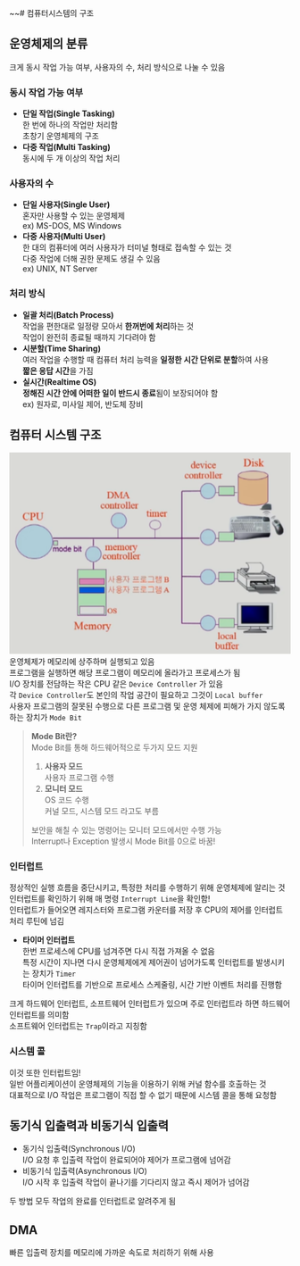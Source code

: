 ~~# 컴퓨터시스템의 구조

## 운영체제의 분류

크게 동시 작업 가능 여부, 사용자의 수, 처리 방식으로 나눌 수 있음

### 동시 작업 가능 여부

- **단일 작업(Single Tasking)**  
  한 번에 하나의 작업만 처리함  
  초창기 운영체제의 구조
- **다중 작업(Multi Tasking)**  
  동시에 두 개 이상의 작업 처리

### 사용자의 수

- **단일 사용자(Single User)**  
  혼자만 사용할 수 있는 운영체제  
  ex) MS-DOS, MS Windows
- **다중 사용자(Multi User)**  
  한 대의 컴퓨터에 여러 사용자가 터미널 형태로 접속할 수 있는 것  
  다중 작업에 더해 권한 문제도 생길 수 있음  
  ex) UNIX, NT Server

### 처리 방식

- **일괄 처리(Batch Process)**  
  작업을 편한대로 일정량 모아서 **한꺼번에 처리**하는 것  
  작업이 완전히 종료될 때까지 기다려야 함
- **시분할(Time Sharing)**  
  여러 작업을 수행할 때 컴퓨터 처리 능력을 **일정한 시간 단위로 분할**하여 사용  
  **짧은 응답 시간**을 가짐
- **실시간(Realtime OS)**  
  **정해진 시간 안에 어떠한 일이 반드시 종료**됨이 보장되어야 함  
  ex) 원자로, 미사일 제어, 반도체 장비

## 컴퓨터 시스템 구조

![Architecture.png](img/Architecture.png)  
운영체제가 메모리에 상주하며 실행되고 있음  
프로그램을 실행하면 해당 프로그램이 메모리에 올라가고 프로세스가 됨  
I/O 장치를 전담하는 작은 CPU 같은 `Device Controller` 가 있음  
각 `Device Controller`도 본인의 작업 공간이 필요하고 그것이 `Local buffer`  
사용자 프로그램의 잘못된 수행으로 다른 프로그램 및 운영 체제에 피해가 가지 않도록 하는 장치가 `Mode Bit`

> **Mode Bit란?**  
> Mode Bit를 통해 하드웨어적으로 두가지 모드 지원
> 1. **사용자 모드**  
     사용자 프로그램 수행
> 2. **모니터 모드**  
     OS 코드 수행  
     커널 모드, 시스템 모드 라고도 부름
>
> 보안을 해칠 수 있는 명령어는 모니터 모드에서만 수행 가능  
> Interrupt나 Exception 발생시 Mode Bit를 0으로 바꿈!

### 인터럽트

정상적인 실행 흐름을 중단시키고, 특정한 처리를 수행하기 위해 운영체제에 알리는 것  
인터럽트를 확인하기 위해 매 명령 `Interrupt Line`을 확인함!  
인터럽트가 들어오면 레지스터와 프로그램 카운터를 저장 후 CPU의 제어를 인터럽트 처리 루틴에 넘김

- **타이머 인터럽트**  
  한번 프로세스에 CPU를 넘겨주면 다시 직졉 가져올 수 없음  
  특정 시간이 지나면 다시 운영체제에게 제어권이 넘어가도록 인터럽트를 발생시키는 장치가 `Timer`  
  타이머 인터럽트를 기반으로 프로세스 스케줄링, 시간 기반 이벤트 처리를 진행함

크게 하드웨어 인터럽트, 소프트웨어 인터럽트가 있으며 주로 인터럽트라 하면 하드웨어 인터럽트를 의미함  
소프트웨어 인터럽트는 `Trap`이라고 지칭함

### 시스템 콜

이것 또한 인터럽트임!  
일반 어플리케이션이 운영체제의 기능을 이용하기 위해 커널 함수를 호출하는 것  
대표적으로 I/O 작업은 프로그램이 직접 할 수 없기 때문에 시스템 콜을 통해 요청함

## 동기식 입출력과 비동기식 입출력

- 동기식 입출력(Synchronous I/O)  
  I/O 요청 후 입출력 작업이 완료되어야 제어가 프로그램에 넘어감
- 비동기식 입출력(Asynchronous I/O)  
  I/O 시작 후 입출력 작업이 끝나기를 기다리지 않고 즉시 제어가 넘어감

두 방법 모두 작업의 완료를 인터럽트로 알려주게 됨

## DMA

빠른 입출력 장치를 메모리에 가까운 속도로 처리하기 위해 사용
